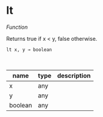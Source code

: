 # lt

_Function_

Returns true if x &lt; y, false otherwise.

<pre><code>lt x, y &rarr; boolean</code></pre>
<br>

| name | type | description |
|------|------|-------------|
|x|any||
|y|any||
|boolean|any||


